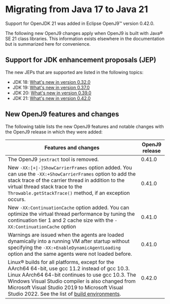 <!--
* Copyright (c) 2017, 2023 IBM Corp. and others
*
* This program and the accompanying materials are made
* available under the terms of the Eclipse Public License 2.0
* which accompanies this distribution and is available at
* https://www.eclipse.org/legal/epl-2.0/ or the Apache
* License, Version 2.0 which accompanies this distribution and
* is available at https://www.apache.org/licenses/LICENSE-2.0.
*
* This Source Code may also be made available under the
* following Secondary Licenses when the conditions for such
* availability set forth in the Eclipse Public License, v. 2.0
* are satisfied: GNU General Public License, version 2 with
* the GNU Classpath Exception [1] and GNU General Public
* License, version 2 with the OpenJDK Assembly Exception [2].
*
* [1] https://www.gnu.org/software/classpath/license.html
* [2] https://openjdk.org/legal/assembly-exception.html
*
* SPDX-License-Identifier: EPL-2.0 OR Apache-2.0 OR GPL-2.0 WITH
* Classpath-exception-2.0 OR LicenseRef-GPL-2.0 WITH Assembly-exception
-->


# Migrating from Java 17 to Java 21

Support for OpenJDK 21 was added in Eclipse OpenJ9&trade; version 0.42.0.

The following new OpenJ9 changes apply when OpenJ9 is built with Java&reg; SE 21 class libraries. This information exists elsewhere in the documentation but is summarized here for convenience.

## Support for JDK enhancement proposals (JEP)

The new JEPs that are supported are listed in the following topics:

- JDK 18: [What's new in version 0.32.0](version0.32.md)
- JDK 19: [What's new in version 0.37.0](version0.37.md)
- JDK 20: [What's new in version 0.39.0](version0.39.md)
- JDK 21: [What's new in version 0.42.0](version0.42.md)

## New OpenJ9 features and changes

The following table lists the new OpenJ9 features and notable changes with the OpenJ9 release in which they were added:

| Features and changes  | OpenJ9 release  |
|-----------------------|-----------------|
| The OpenJ9 `jextract` tool is removed. | 0.41.0  |
| New `-XX:[+\|-]ShowCarrierFrames` option added. You can use the `-XX:+ShowCarrierFrames` option to add the stack trace of the carrier thread in addition to the virtual thread stack trace to the `Throwable.getStackTrace()` method, if an exception occurs. | 0.41.0  |
| New `-XX:ContinuationCache` option added. You can optimize the virtual thread performance by tuning the continuation tier 1 and 2 cache size with the `-XX:ContinuationCache` option | 0.41.0  |
| Warnings are issued when the agents are loaded dynamically into a running VM after startup without specifying the `-XX:+EnableDynamicAgentLoading` option and the same agents were not loaded before. |  0.41.0    |
| Linux&reg; builds for all platforms, except for the AArch64 64-bit, use gcc 11.2 instead of gcc 10.3. Linux AArch64 64-bit continues to use gcc 10.3. The Windows Visual Studio compiler is also changed from Microsoft Visual Studio 2019 to Microsoft Visual Studio 2022. See the list of [build environments](openj9_support.md#build-environments). | 0.42.0 |
